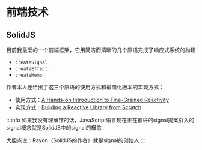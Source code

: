 # 前端技术

## SolidJS

目前我最爱的一个前端框架，它用简洁而清晰的几个原语完成了响应式系统的构建

- `createSignal`
- `createEffect`
- `createMemo`

作者本人还给出了这三个原语的使用方式和最简化版本的实现方式：

- 使用方式：[A Hands-on Introduction to Fine-Grained Reactivity](https://dev.to/ryansolid/a-hands-on-introduction-to-fine-grained-reactivity-3ndf)
- 实现方式：[Building a Reactive Library from Scratch](https://dev.to/ryansolid/building-a-reactive-library-from-scratch-1i0p)

:::info
如果我没有理解错的话，JavaScript语言现在正在推进的signal提案引入的signal概念就是SolidJS中的signal的概念

大胆点说：Rayon（SolidJS的作者）就是signal的创始人
:::
